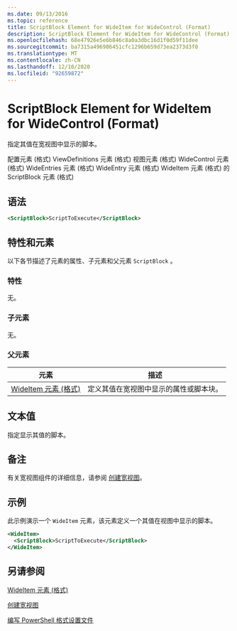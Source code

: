 ```yaml
---
ms.date: 09/13/2016
ms.topic: reference
title: ScriptBlock Element for WideItem for WideControl (Format)
description: ScriptBlock Element for WideItem for WideControl (Format)
ms.openlocfilehash: 68e47926e5e6b846c8a0a3dbc16d1f0d59f11dee
ms.sourcegitcommit: ba7315a496986451cfc1296b659d73ea2373d3f0
ms.translationtype: MT
ms.contentlocale: zh-CN
ms.lasthandoff: 12/10/2020
ms.locfileid: "92659872"
---
```

# <a name="scriptblock-element-for-wideitem-for-widecontrol-format"></a>ScriptBlock Element for WideItem for WideControl (Format)

指定其值在宽视图中显示的脚本。

配置元素 (格式) ViewDefinitions 元素 (格式) 视图元素 (格式) WideControl 元素 (格式) WideEntries 元素 (格式) WideEntry 元素 (格式) WideItem 元素 (格式) 的 ScriptBlock 元素 (格式) 

## <a name="syntax"></a>语法

```xml
<ScriptBlock>ScriptToExecute</ScriptBlock>
```

## <a name="attributes-and-elements"></a>特性和元素

以下各节描述了元素的属性、子元素和父元素 `ScriptBlock` 。

### <a name="attributes"></a>特性

无。

### <a name="child-elements"></a>子元素

无。

### <a name="parent-elements"></a>父元素

|元素|描述|
|-------------|-----------------|
|[WideItem 元素 (格式) ](./wideitem-element-for-widecontrol-format.md)|定义其值在宽视图中显示的属性或脚本块。|

## <a name="text-value"></a>文本值

指定显示其值的脚本。

## <a name="remarks"></a>备注

有关宽视图组件的详细信息，请参阅 [创建宽视图](./creating-a-wide-view.md)。

## <a name="example"></a>示例

此示例演示一个 `WideItem` 元素，该元素定义一个其值在视图中显示的脚本。

```xml
<WideItem>
  <ScriptBlock>ScriptToExecute</ScriptBlock>
</WideItem>
```

## <a name="see-also"></a>另请参阅

[WideItem 元素 (格式) ](./wideitem-element-for-widecontrol-format.md)

[创建宽视图](./creating-a-wide-view.md)

[编写 PowerShell 格式设置文件](./writing-a-powershell-formatting-file.md)
